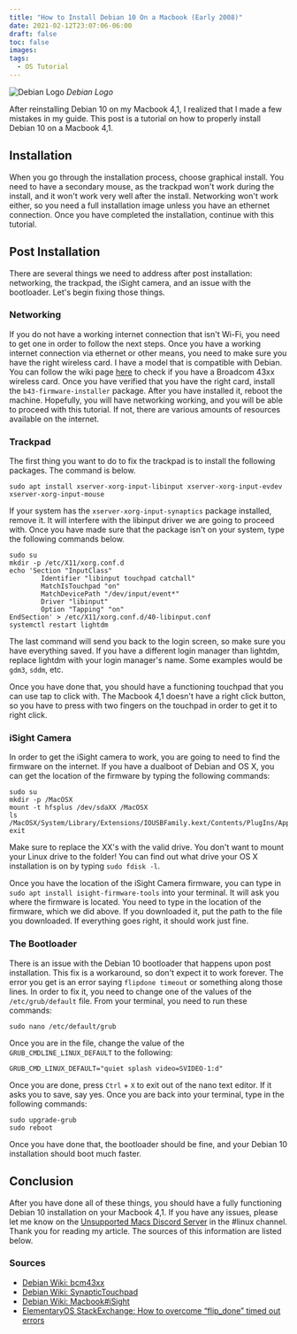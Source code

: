 ```yaml
---
title: "How to Install Debian 10 On a Macbook (Early 2008)"
date: 2021-02-12T23:07:06-06:00
draft: false
toc: false
images:
tags:
  - OS Tutorial
---
```


![Debian Logo](/post-photos/debian_logo.jpg)
_Debian Logo_

After reinstalling Debian 10 on my Macbook 4,1, I realized that I made a few mistakes in my guide. This post is a tutorial on how to properly install Debian 10 on a Macbook 4,1.

## Installation
When you go through the installation process, choose graphical install. You need to have a secondary mouse, as the trackpad won't work during the install, and it won't work very well after the install. Networking won't work either, so you need a full installation image unless you have an ethernet connection. Once you have completed the installation, continue with this tutorial.

## Post Installation
There are several things we need to address after post installation: networking, the trackpad, the iSight camera, and an issue with the bootloader. Let's begin fixing those things.

### Networking
If you do not have a working internet connection that isn't Wi-Fi, you need to get one in order to follow the next steps. Once you have a working internet connection via ethernet or other means, you need to make sure you have the right wireless card. I have a model that is compatible with Debian. You can follow the wiki page [here](https://wiki.debian.org/bcm43xx) to check if you have a Broadcom 43xx wireless card. Once you have verified that you have the right card, install the `b43-firmware-installer` package. After you have installed it, reboot the machine. Hopefully, you will have networking working, and you will be able to proceed with this tutorial. If not, there are various amounts of resources available on the internet.

### Trackpad
The first thing you want to do to fix the trackpad is to install the following packages. The command is below.
```
sudo apt install xserver-xorg-input-libinput xserver-xorg-input-evdev xserver-xorg-input-mouse
```
If your system has the `xserver-xorg-input-synaptics` package installed, remove it. It will interfere with the libinput driver we are going to proceed with. Once you have made sure that the package isn't on your system, type the following commands below.
```
sudo su
mkdir -p /etc/X11/xorg.conf.d
echo 'Section "InputClass"
        Identifier "libinput touchpad catchall"
        MatchIsTouchpad "on"
        MatchDevicePath "/dev/input/event*"
        Driver "libinput"
        Option "Tapping" "on"
EndSection' > /etc/X11/xorg.conf.d/40-libinput.conf
systemctl restart lightdm
```
The last command will send you back to the login screen, so make sure you have everything saved. If you have a different login manager than lightdm, replace lightdm with your login manager's name. Some examples would be `gdm3`, `sddm`, etc.

Once you have done that, you should have a functioning touchpad that you can use tap to click with. The Macbook 4,1 doesn't have a right click button, so you have to press with two fingers on the touchpad in order to get it to right click.

### iSight Camera
In order to get the iSight camera to work, you are going to need to find the firmware on the internet. If you have a dualboot of Debian and OS X, you can get the location of the firmware by typing the following commands:
```
sudo su
mkdir -p /MacOSX
mount -t hfsplus /dev/sdaXX /MacOSX
ls /MacOSX/System/Library/Extensions/IOUSBFamily.kext/Contents/PlugIns/AppleUSBVideoSupport.kext/Contents/MacOS/AppleUSBVideoSupport
exit
```
Make sure to replace the XX's with the valid drive. You don't want to mount your Linux drive to the folder! You can find out what drive your OS X installation is on by typing `sudo fdisk -l`. 

Once you have the location of the iSight Camera firmware, you can type in `sudo apt install isight-firmware-tools` into your terminal. It will ask you where the firmware is located. You need to type in the location of the firmware, which we did above. If you downloaded it, put the path to the file you downloaded. If everything goes right, it should work just fine.

### The Bootloader
There is an issue with the Debian 10 bootloader that happens upon post installation. This fix is a workaround, so don't expect it to work forever. The error you get is an error saying `flipdone timeout` or something along those lines. In order to fix it, you need to change one of the values of the `/etc/grub/default` file. From your terminal, you need to run these commands:
```
sudo nano /etc/default/grub
```
Once you are in the file, change the value of the `GRUB_CMDLINE_LINUX_DEFAULT` to the following:
```
GRUB_CMD_LINUX_DEFAULT="quiet splash video=SVIDEO-1:d"
```
Once you are done, press `Ctrl` + `X` to exit out of the nano text editor. If it asks you to save, say yes. Once you are back into your terminal, type in the following commands:
```
sudo upgrade-grub
sudo reboot
```
Once you have done that, the bootloader should be fine, and your Debian 10 installation should boot much faster.

## Conclusion
After you have done all of these things, you should have a fully functioning Debian 10 installation on your Macbook 4,1. If you have any issues, please let me know on the [Unsupported Macs Discord Server](https://discord.gg/XbbWAsE) in the #linux channel. Thank you for reading my article. The sources of this information are listed below.

### Sources
 - [Debian Wiki: bcm43xx](https://wiki.debian.org/bcm43xx)
 - [Debian Wiki: SynapticTouchpad](https://wiki.debian.org/SynapticsTouchpad)
 - [Debian Wiki: Macbook#iSight](https://wiki.debian.org/MacBook#iSight)
 - [ElementaryOS StackExchange: How to overcome “flip_done” timed out errors](https://elementaryos.stackexchange.com/questions/18783/how-to-overcome-flip-done-timed-out-errors)

